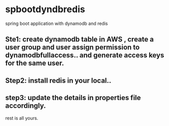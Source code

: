 # spbootdyndbredis
spring boot application with dynamodb and redis

## Ste1: create dynamodb table in AWS , create a user group and user assign permission to dynamodbfullaccess.. and generate access keys for the same user.
## Step2: install redis in your local..
## step3: update the details in properties file accordingly.

rest is all yours.
